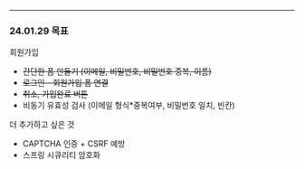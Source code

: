 - - -
### 24.01.29 목표
회원가입
* ~~간단한 폼 만들기 (이메일, 비밀번호, 비밀번호 중복, 이름)~~
* ~~로그인 - 회원가입 폼 연결~~
* ~~취소, 가입완료 버튼~~
* 비동기 유효성 검사 (이메일 형식*중복여부, 비밀번호 일치, 빈칸)

더 추가하고 싶은 것
* CAPTCHA 인증 + CSRF 예방
* 스프링 시큐리티 암호화
